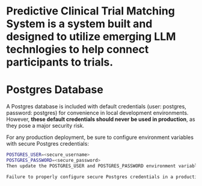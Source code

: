 # Predictive Clinical Trial Matching System is a system built and designed to utilize emerging LLM technlogies to help connect participants to trials.


# Postgres Database

A Postgres database is included with default credentials (user: postgres, password: postgres) for convenience in local development environments. However, **these default credentials should never be used in production**, as they pose a major security risk.

For any production deployment, be sure to configure environment variables with secure Postgres credentials:

```bash
POSTGRES_USER=<secure_username> 
POSTGRES_PASSWORD=<secure_password>
Then update the POSTGRES_USER and POSTGRES_PASSWORD environment variables in the docker-compose.yml file to use these credentials instead of the defaults.

Failure to properly configure secure Postgres credentials in a production environment could result in data theft or loss. Use the defaults only for local setup, with the understanding that your database has full admin access. For production, environment variables with limited-privilege credentials are highly recommended for security best practices.

